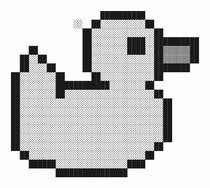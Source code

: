                                                                                        
                                                                                        
                                                                                        
                                                                                        
                                                                                        
                                            ██████████                                  
                                      ░░  ██░░░░░░░░░░██                                
                                        ██░░░░░░░░░░░░░░██                              
                                        ██░░░░░░░░████░░██████████                      
                            ██          ██░░░░░░░░████░░██▒▒▒▒▒▒██                      
                          ██░░██        ██░░░░░░░░░░░░░░██▒▒▒▒▒▒██                      
                          ██░░░░██      ██░░░░░░░░░░░░░░████████                        
                        ██░░░░░░░░██      ██░░░░░░░░░░░░██                              
                        ██░░░░░░░░████████████░░░░░░░░██                                
                        ██░░░░░░░░██░░░░░░░░░░░░░░░░░░░░██                              
                        ██░░░░░░░░░░░░░░░░░░░░░░░░░░░░░░░░██                            
                        ██░░░░░░░░░░░░░░░░░░░░░░░░░░░░░░░░██                            
                        ██░░░░░░░░░░░░░░░░░░░░░░░░░░░░░░░░██                            
                        ██░░░░░░░░░░░░░░░░░░░░░░░░░░░░░░░░██                            
                        ██░░░░░░░░░░░░░░░░░░░░░░░░░░░░░░░░██                            
                        ██░░░░░░░░░░░░░░░░░░░░░░░░░░░░░░██                              
                          ██░░░░░░░░░░░░░░░░░░░░░░░░░░██                                
                            ██████░░░░░░░░░░░░░░░░████                                  
                                  ████████████████                                      
                                                                                        
                                                                                        
                                                                                        
                                                                                        
                                                                                        

